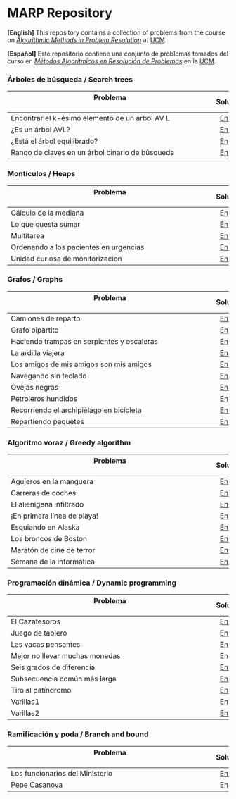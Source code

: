 # MARP Repository

**[English]**
This repository contains a collection of problems from the course on [*Algorithmic Methods in Problem Resolution*](https://www.ucm.es/estudios/grado-ingenieriainformatica.-plan-803276) at [UCM](https://www.ucm.es/ "Universidad Complutense de Madrid").

**[Español]**
Este repositorio contiene una conjunto de problemas tomados del curso en [*Métodos Algorítmicos en Resolución de Problemas*](https://www.ucm.es/estudios/grado-ingenieriainformatica.-plan-803276) en la [UCM](https://www.ucm.es/ "Universidad Complutense de Madrid").

### Árboles de búsqueda / Search trees

| Problema &nbsp;&nbsp;&nbsp;&nbsp;&nbsp;&nbsp;&nbsp;&nbsp;&nbsp;&nbsp;&nbsp;&nbsp;&nbsp;&nbsp;&nbsp;&nbsp;&nbsp;&nbsp;&nbsp;&nbsp;&nbsp;&nbsp;&nbsp;&nbsp;&nbsp;&nbsp;&nbsp;&nbsp;&nbsp;&nbsp;&nbsp;&nbsp;&nbsp;&nbsp;&nbsp;&nbsp;&nbsp;&nbsp;&nbsp;&nbsp;&nbsp;&nbsp;&nbsp;&nbsp;&nbsp;&nbsp;&nbsp;&nbsp;&nbsp;&nbsp;&nbsp;&nbsp;&nbsp;&nbsp;&nbsp;&nbsp;&nbsp;&nbsp;&nbsp;&nbsp;&nbsp;&nbsp;&nbsp;&nbsp;&nbsp;&nbsp;&nbsp;&nbsp;&nbsp;&nbsp;&nbsp;&nbsp;&nbsp;&nbsp;&nbsp;&nbsp;&nbsp;&nbsp;&nbsp;&nbsp;&nbsp;&nbsp;&nbsp;&nbsp;&nbsp;&nbsp;&nbsp;&nbsp;&nbsp;&nbsp;&nbsp;&nbsp;&nbsp;&nbsp;&nbsp;&nbsp;&nbsp;&nbsp;&nbsp;&nbsp;&nbsp;&nbsp;&nbsp;&nbsp;&nbsp; | Solución           |
| ------------- |:-------------:|
| Encontrar el k-ésimo elemento de un árbol AV L      | [Enlace](Algorithms/SearchTrees/kesimo) |
| ¿Es un árbol AVL?                                   | [Enlace](Algorithms/SearchTrees/AVL) |
| ¿Está el árbol equilibrado?                         | [Enlace](Algorithms/SearchTrees/equilibrado) |
| Rango de claves en un árbol binario de búsqueda     | [Enlace](Algorithms/SearchTrees/rango) |

### Montículos / Heaps

| Problema  &nbsp;&nbsp;&nbsp;&nbsp;&nbsp;&nbsp;&nbsp;&nbsp;&nbsp;&nbsp;&nbsp;&nbsp;&nbsp;&nbsp;&nbsp;&nbsp;&nbsp;&nbsp;&nbsp;&nbsp;&nbsp;&nbsp;&nbsp;&nbsp;&nbsp;&nbsp;&nbsp;&nbsp;&nbsp;&nbsp;&nbsp;&nbsp;&nbsp;&nbsp;&nbsp;&nbsp;&nbsp;&nbsp;&nbsp;&nbsp;&nbsp;&nbsp;&nbsp;&nbsp;&nbsp;&nbsp;&nbsp;&nbsp;&nbsp;&nbsp;&nbsp;&nbsp;&nbsp;&nbsp;&nbsp;&nbsp;&nbsp;&nbsp;&nbsp;&nbsp;&nbsp;&nbsp;&nbsp;&nbsp;&nbsp;&nbsp;&nbsp;&nbsp;&nbsp;&nbsp;&nbsp;&nbsp;&nbsp;&nbsp;&nbsp;&nbsp;&nbsp;&nbsp;&nbsp;&nbsp;&nbsp;&nbsp;&nbsp;&nbsp;&nbsp;&nbsp;&nbsp;&nbsp;&nbsp;&nbsp;&nbsp;&nbsp;&nbsp;&nbsp;&nbsp;&nbsp;&nbsp;&nbsp;&nbsp;&nbsp;&nbsp;&nbsp;&nbsp;&nbsp;&nbsp; | Solución           |
| ----------------------------------------------------------------- | :-------------:|
| Cálculo de la mediana                     | [Enlace](Algorithms/Heaps/mediana) |
| Lo que cuesta sumar                       | [Enlace](Algorithms/Heaps/sumar) |
| Multitarea                                | [Enlace](Algorithms/Heaps/multitarea) |
| Ordenando a los pacientes en urgencias    | [Enlace](Algorithms/Heaps/urgencias) |
| Unidad curiosa de monitorizacion          | [Enlace](Algorithms/Heaps/monitorizacion) |

### Grafos / Graphs

| Problema  &nbsp;&nbsp;&nbsp;&nbsp;&nbsp;&nbsp;&nbsp;&nbsp;&nbsp;&nbsp;&nbsp;&nbsp;&nbsp;&nbsp;&nbsp;&nbsp;&nbsp;&nbsp;&nbsp;&nbsp;&nbsp;&nbsp;&nbsp;&nbsp;&nbsp;&nbsp;&nbsp;&nbsp;&nbsp;&nbsp;&nbsp;&nbsp;&nbsp;&nbsp;&nbsp;&nbsp;&nbsp;&nbsp;&nbsp;&nbsp;&nbsp;&nbsp;&nbsp;&nbsp;&nbsp;&nbsp;&nbsp;&nbsp;&nbsp;&nbsp;&nbsp;&nbsp;&nbsp;&nbsp;&nbsp;&nbsp;&nbsp;&nbsp;&nbsp;&nbsp;&nbsp;&nbsp;&nbsp;&nbsp;&nbsp;&nbsp;&nbsp;&nbsp;&nbsp;&nbsp;&nbsp;&nbsp;&nbsp;&nbsp;&nbsp;&nbsp;&nbsp;&nbsp;&nbsp;&nbsp;&nbsp;&nbsp;&nbsp;&nbsp;&nbsp;&nbsp;&nbsp;&nbsp;&nbsp;&nbsp;&nbsp;&nbsp;&nbsp;&nbsp;&nbsp;&nbsp;&nbsp;&nbsp;&nbsp;&nbsp;&nbsp;&nbsp;&nbsp;&nbsp;&nbsp; | Solución           |
| ----------------------------------------------------------------- | :-------------:|
| Camiones de reparto                           | [Enlace](Algorithms/Graphs/camiones) |
| Grafo bipartito                               | [Enlace](Algorithms/Graphs/bipartito)|
| Haciendo trampas en serpientes y escaleras    | [Enlace](Algorithms/Graphs/serpientes) |
| La ardilla viajera                            | [Enlace](Algorithms/Graphs/ardilla) |
| Los amigos de mis amigos son mis amigos       | [Enlace](Algorithms/Graphs/amigos) |
| Navegando sin teclado                         | [Enlace](Algorithms/Graphs/teclado) |
| Ovejas negras                                 | [Enlace](Algorithms/Graphs/ovejas) |
| Petroleros hundidos                           | [Enlace](Algorithms/Graphs/petroleros) |
| Recorriendo el archipiélago en bicicleta      | [Enlace](Algorithms/Graphs/bici) |
| Repartiendo paquetes                          | [Enlace](Algorithms/Graphs/paquetes) |

### Algoritmo voraz / Greedy algorithm

| Problema  &nbsp;&nbsp;&nbsp;&nbsp;&nbsp;&nbsp;&nbsp;&nbsp;&nbsp;&nbsp;&nbsp;&nbsp;&nbsp;&nbsp;&nbsp;&nbsp;&nbsp;&nbsp;&nbsp;&nbsp;&nbsp;&nbsp;&nbsp;&nbsp;&nbsp;&nbsp;&nbsp;&nbsp;&nbsp;&nbsp;&nbsp;&nbsp;&nbsp;&nbsp;&nbsp;&nbsp;&nbsp;&nbsp;&nbsp;&nbsp;&nbsp;&nbsp;&nbsp;&nbsp;&nbsp;&nbsp;&nbsp;&nbsp;&nbsp;&nbsp;&nbsp;&nbsp;&nbsp;&nbsp;&nbsp;&nbsp;&nbsp;&nbsp;&nbsp;&nbsp;&nbsp;&nbsp;&nbsp;&nbsp;&nbsp;&nbsp;&nbsp;&nbsp;&nbsp;&nbsp;&nbsp;&nbsp;&nbsp;&nbsp;&nbsp;&nbsp;&nbsp;&nbsp;&nbsp;&nbsp;&nbsp;&nbsp;&nbsp;&nbsp;&nbsp;&nbsp;&nbsp;&nbsp;&nbsp;&nbsp;&nbsp;&nbsp;&nbsp;&nbsp;&nbsp;&nbsp;&nbsp;&nbsp;&nbsp;&nbsp;&nbsp;&nbsp;&nbsp;&nbsp;&nbsp; | Solución           |
| ------------- | :-------------:|
| Agujeros en la manguera       | [Enlace](Algorithms/GreedyAlgorithms/manguera.cpp) |
| Carreras de coches            | [Enlace](Algorithms/GreedyAlgorithms/coches.cpp) |
| El alienígena infiltrado      | [Enlace](Algorithms/GreedyAlgorithms/alienigena.cpp)|
| ¡En primera línea de playa!   | [Enlace](Algorithms/GreedyAlgorithms/playa)|
| Esquiando en Alaska           | [Enlace](Algorithms/GreedyAlgorithms/esquiando.cpp) |
| Los broncos de Boston         | [Enlace](Algorithms/GreedyAlgorithms/broncos.cpp) |
| Maratón de cine de terror     | [Enlace](Algorithms/GreedyAlgorithms/cine) |
| Semana de la informática      | [Enlace](Algorithms/GreedyAlgorithms/informatica) |

### Programación dinámica / Dynamic programming

| Problema  &nbsp;&nbsp;&nbsp;&nbsp;&nbsp;&nbsp;&nbsp;&nbsp;&nbsp;&nbsp;&nbsp;&nbsp;&nbsp;&nbsp;&nbsp;&nbsp;&nbsp;&nbsp;&nbsp;&nbsp;&nbsp;&nbsp;&nbsp;&nbsp;&nbsp;&nbsp;&nbsp;&nbsp;&nbsp;&nbsp;&nbsp;&nbsp;&nbsp;&nbsp;&nbsp;&nbsp;&nbsp;&nbsp;&nbsp;&nbsp;&nbsp;&nbsp;&nbsp;&nbsp;&nbsp;&nbsp;&nbsp;&nbsp;&nbsp;&nbsp;&nbsp;&nbsp;&nbsp;&nbsp;&nbsp;&nbsp;&nbsp;&nbsp;&nbsp;&nbsp;&nbsp;&nbsp;&nbsp;&nbsp;&nbsp;&nbsp;&nbsp;&nbsp;&nbsp;&nbsp;&nbsp;&nbsp;&nbsp;&nbsp;&nbsp;&nbsp;&nbsp;&nbsp;&nbsp;&nbsp;&nbsp;&nbsp;&nbsp;&nbsp;&nbsp;&nbsp;&nbsp;&nbsp;&nbsp;&nbsp;&nbsp;&nbsp;&nbsp;&nbsp;&nbsp;&nbsp;&nbsp;&nbsp;&nbsp;&nbsp;&nbsp;&nbsp;&nbsp;&nbsp;&nbsp; | Solución           |
| ----------------------------------------------------------------- |:-------------:|
| El Cazatesoros                  | [Enlace](Algorithms/DynamicProgramming/cazatesoros) |
| Juego de tablero                | [Enlace](Algorithms/DynamicProgramming/tablero) |
| Las vacas pensantes             | [Enlace](Algorithms/DynamicProgramming/vacas) |
| Mejor no llevar muchas monedas  | [Enlace](Algorithms/DynamicProgramming/monedas) |
| Seis grados de diferencia       | [Enlace](Algorithms/DynamicProgramming/grados) |
| Subsecuencia común más larga    | [Enlace](Algorithms/DynamicProgramming/subsecuencia) |
| Tiro al patíndromo              | [Enlace](Algorithms/DynamicProgramming/patindromo) |
| Varillas1                       | [Enlace](Algorithms/DynamicProgramming/varillas) |
| Varillas2                       | [Enlace](Algorithms/DynamicProgramming/varillas2) |

### Ramificación y poda / Branch and bound

| Problema  &nbsp;&nbsp;&nbsp;&nbsp;&nbsp;&nbsp;&nbsp;&nbsp;&nbsp;&nbsp;&nbsp;&nbsp;&nbsp;&nbsp;&nbsp;&nbsp;&nbsp;&nbsp;&nbsp;&nbsp;&nbsp;&nbsp;&nbsp;&nbsp;&nbsp;&nbsp;&nbsp;&nbsp;&nbsp;&nbsp;&nbsp;&nbsp;&nbsp;&nbsp;&nbsp;&nbsp;&nbsp;&nbsp;&nbsp;&nbsp;&nbsp;&nbsp;&nbsp;&nbsp;&nbsp;&nbsp;&nbsp;&nbsp;&nbsp;&nbsp;&nbsp;&nbsp;&nbsp;&nbsp;&nbsp;&nbsp;&nbsp;&nbsp;&nbsp;&nbsp;&nbsp;&nbsp;&nbsp;&nbsp;&nbsp;&nbsp;&nbsp;&nbsp;&nbsp;&nbsp;&nbsp;&nbsp;&nbsp;&nbsp;&nbsp;&nbsp;&nbsp;&nbsp;&nbsp;&nbsp;&nbsp;&nbsp;&nbsp;&nbsp;&nbsp;&nbsp;&nbsp;&nbsp;&nbsp;&nbsp;&nbsp;&nbsp;&nbsp;&nbsp;&nbsp;&nbsp;&nbsp;&nbsp;&nbsp;&nbsp;&nbsp;&nbsp;&nbsp;&nbsp;&nbsp; | Solución           |
| ----------------------------------------------------------------- | :-------------:|
| Los funcionarios del Ministerio   | [Enlace](Algorithms/BranchAndBound/funcionarios) |
| Pepe Casanova                     | [Enlace](Algorithms/BranchAndBound/pepe.cpp) |

